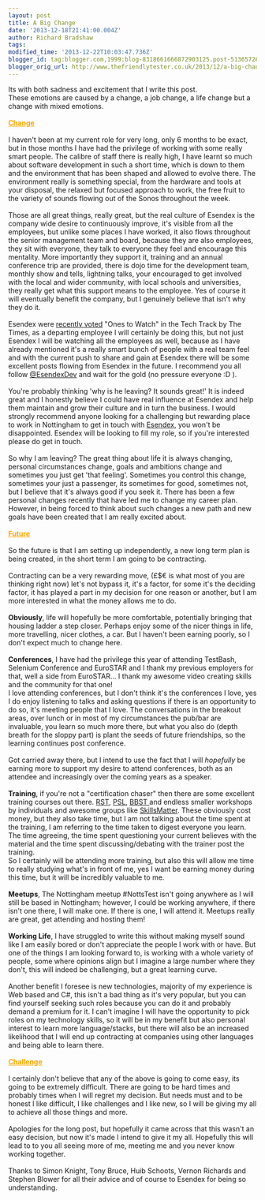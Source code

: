 ```yaml
---
layout: post
title: A Big Change
date: '2013-12-18T21:41:00.004Z'
author: Richard Bradshaw
tags: 
modified_time: '2013-12-22T10:03:47.736Z'
blogger_id: tag:blogger.com,1999:blog-8318661666872903125.post-5136572620680469811
blogger_orig_url: http://www.thefriendlytester.co.uk/2013/12/a-big-change.html
---
```


Its with both sadness and excitement that I write this post.<br />These emotions are caused by a change, a job change, a life change but a change with mixed emotions.<br /><br /><b><span style="color: orange;"><u>Change</u></span></b><br /><br />I haven't been at my current role for very long, only 6 months to be exact, but in those months I have had the privilege of working with some really smart people. The calibre of staff there is really high, I have learnt so much about software development in such a short time, which is down to them and the environment that has been shaped and allowed to evolve there. The environment really is something special, from the hardware and tools at your disposal, the relaxed but focused approach to work, the free fruit to the variety of sounds flowing out of the Sonos throughout the week.<br /><br />Those are all great things, really great, but the real culture of Esendex is the company wide desire to continuously improve, it's visible from all the employees, but unlike some places I have worked, it also flows throughout the senior management team and board, because they are also employees, they sit with everyone, they talk to everyone they feel and encourage this mentality. More importantly they support it, training and an annual conference trip are provided, there is dojo time for the development team, monthly show and tells, lightning talks, your encouraged to get involved with the local and wider community, with local schools and universities, they really get what this support means to the employee. Yes of course it will eventually benefit the company, but I genuinely believe that isn't why they do it.<br /><br />Esendex were&nbsp;<a href="http://www.esendex.co.uk/blog/post/esendex-makes-the-sunday-times-tech-track-ones-to-watch/" target="_blank">recently voted</a> "Ones to Watch" in the Tech Track by The Times, as a departing employee I will certainly be doing this, but not just Esendex I will be watching all the employees as well, because as I have already mentioned it's a really smart bunch of people with a real team feel and with the current push to share and gain at Esendex there will be some excellent posts flowing from Esendex in the future. I recommend you all follow <a href="https://twitter.com/esendexdev" target="_blank">@EsendexDev</a> and wait for the gold (no pressure everyone :D ).<br /><br />You're probably thinking 'why is he leaving? It sounds great!' It is indeed great and I honestly believe I could have real influence at Esendex and help them maintain and grow their culture and in turn the business. I would strongly recommend anyone looking for a challenging but rewarding place to work in Nottingham to get in touch with <a href="http://www.esendex.co.uk/About-Us/Working-For-Us" target="_blank">Esendex</a>, you won't be disappointed. Esendex will be looking to fill my role, so if you're interested please do get in touch.<br /><br />So why I am leaving? The great thing about life it is always changing, personal circumstances change, goals and ambitions change and sometimes you just get 'that feeling'. Sometimes you control this change, sometimes your just a passenger, its sometimes for good, sometimes not, but I believe that it's always good if you seek it. There has been a few personal changes recently that have led me to change my career plan. However, in being forced to think about such changes a new path and new goals have been created that I am really excited about.<br /><br /><b><span style="color: orange;"><u>Future</u></span></b><br /><br />So the future is that I am setting up independently, a new long term plan is being created, in the short term I am going to be contracting.<br /><br />Contracting can be a very rewarding move, (£$€ is what most of you are thinking right now) let's not bypass it, it's a factor, for some it's the deciding factor, it has played a part in my decision for one reason or another, but I am more interested in what the money allows me to do.<br /><br /><b>Obviously</b>, life will hopefully be more comfortable, potentially bringing that housing ladder a step closer. Perhaps enjoy some of the nicer things in life, more travelling, nicer clothes, a car. But I haven't been earning poorly, so I don't expect much to change here.<br /><br /><b>Conferences</b>, I have had the privilege this year of attending TestBash, Selenium Conference and EuroSTAR and I thank my previous employers for that, well a side from EuroSTAR... I thank my awesome video creating skills and the community for that one!<br />I love attending conferences, but I don't think it's the conferences I love, yes I do enjoy listening to talks and asking questions if there is an opportunity to do so, it's meeting people that I love. The conversations in the breakout areas, over lunch or in most of my circumstances the pub/bar are invaluable, you learn so much more there, but what you also do (depth breath for the sloppy part) is plant the seeds of future friendships, so the learning continues post conference.<br /><br />Got carried away there, but I intend to use the fact that I will <i>hopefully </i>be earning more to support my desire to attend conferences, both as an attendee and increasingly over the coming years as a speaker.<br /><br /><b>Training</b>, if you're not a "certification chaser" then there are some excellent training courses out there. <a href="http://www.developsense.com/courses.html" target="_blank">RST</a>, <a href="http://www.estherderby.com/problem-solving-leadership-psl" target="_blank">PSL</a>, <a href="http://www.testingeducation.org/BBST/" target="_blank">BBST </a>and endless smaller workshops by individuals and awesome groups like <a href="http://skillsmatter.com/" target="_blank">SkillsMatter</a>. These obviously cost money, but they also take time, but I am not talking about the time spent at the training, I am referring to the time taken to digest everyone you learn. The time agreeing, the time spent questioning your current believes with the material and the time spent discussing/debating with the trainer post the training.<br />So I certainly will be attending more training, but also this will allow me time to really studying what's in front of me, yes I want be earning money during this time, but it will be incredibly valuable to me.<br /><br /><b>Meetups</b>, The Nottingham meetup #NottsTest isn't going anywhere as I will still be based in Nottingham; however, I could be working anywhere, if there isn't one there, I will make one. If there is one, I will attend it. Meetups really are great, get attending and hosting them!<br /><br /><b>Working Life</b>, I have struggled to write this without making myself sound like I am easily bored or don't appreciate the people I work with or have. But one of the things I am looking forward to, is working with a whole variety of people, some where opinions align but I imagine a large number where they don't, this will indeed be challenging, but a great learning curve.<br /><br />Another benefit I foresee is new technologies, majority of my experience is Web based and C#, this isn't a bad thing as it's very popular, but you can find yourself seeking such roles because you can do it and probably demand a premium for it. I can't imagine I will have the opportunity to pick roles on my technology skills, so it will be in my benefit but also personal interest to learn more language/stacks, but there will also be an increased likelihood that I will end up contracting at companies using other languages and being able to learn there.<br /><br /><span style="color: orange;"><b><u>Challenge</u></b></span><br /><b><u><br /></u></b>I certainly don't believe that any of the above is going to come easy, its going to be extremely difficult. There are going to be hard times and probably times when I will regret my decision. But needs must and to be honest I like difficult, I like challenges and I like new, so I will be giving my all to achieve all those things and more.<br /><br />Apologies for the long post, but hopefully it came across that this wasn't an easy decision, but now it's made I intend to give it my all. Hopefully this will lead to to you all seeing more of me, meeting me and you never know working together.<br /><br />Thanks to Simon Knight, Tony Bruce, Huib Schoots, Vernon Richards and Stephen Blower for all their advice and of course to Esendex for being so understanding.